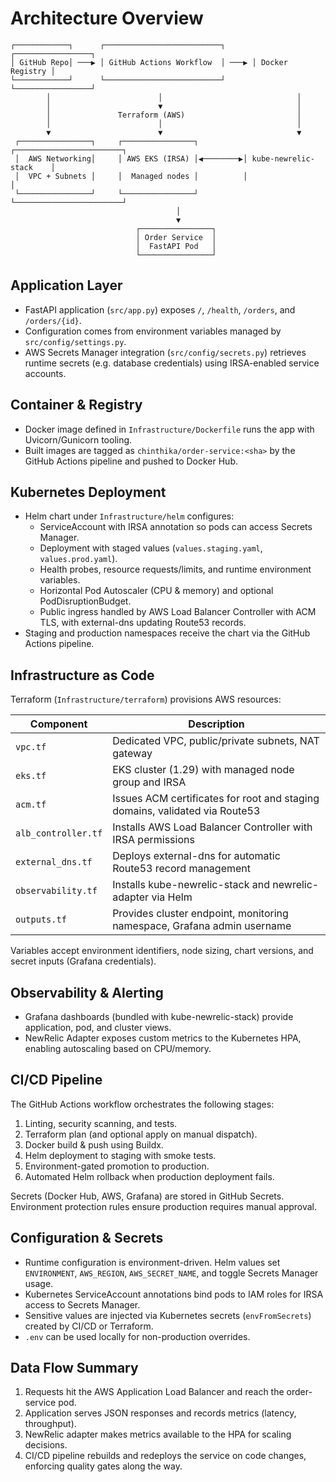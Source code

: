 # Architecture Overview

```
┌────────────┐      ┌──────────────────────────┐      ┌─────────────────┐
│ GitHub Repo│ ───▶ │ GitHub Actions Workflow  │ ───▶ │ Docker Registry │
└────────────┘      └──────────────────────────┘      └─────────────────┘
        │                        │                              │
        │                        ▼                              │
        │               Terraform (AWS)                         │
        │                        │                              │
        ▼                        ▼                              ▼
 ┌────────────────┐     ┌────────────────┐          ┌────────────────────────┐
 │  AWS Networking│     │ AWS EKS (IRSA) │◀────────▶│ kube-newrelic-stack    │
 │  VPC + Subnets │     │  Managed nodes │          │                        │
 └────────────────┘     └────────────────┘          └────────────────────────┘
                                     │
                                     ▼
                            ┌────────────────┐
                            │ Order Service  │
                            │  FastAPI Pod   │
                            └────────────────┘
```

## Application Layer

- FastAPI application (`src/app.py`) exposes `/`, `/health`, `/orders`, and `/orders/{id}`.
- Configuration comes from environment variables managed by `src/config/settings.py`.
- AWS Secrets Manager integration (`src/config/secrets.py`) retrieves runtime secrets (e.g. database credentials) using IRSA-enabled service accounts.

## Container & Registry

- Docker image defined in `Infrastructure/Dockerfile` runs the app with Uvicorn/Gunicorn tooling.
- Built images are tagged as `chinthika/order-service:<sha>` by the GitHub Actions pipeline and pushed to Docker Hub.

## Kubernetes Deployment

- Helm chart under `Infrastructure/helm` configures:
  - ServiceAccount with IRSA annotation so pods can access Secrets Manager.
  - Deployment with staged values (`values.staging.yaml`, `values.prod.yaml`).
  - Health probes, resource requests/limits, and runtime environment variables.
  - Horizontal Pod Autoscaler (CPU & memory) and optional PodDisruptionBudget.
  - Public ingress handled by AWS Load Balancer Controller with ACM TLS, with external-dns updating Route53 records.
- Staging and production namespaces receive the chart via the GitHub Actions pipeline.

## Infrastructure as Code

Terraform (`Infrastructure/terraform`) provisions AWS resources:

| Component | Description                                                                 |
|-----------|-----------------------------------------------------------------------------|
| `vpc.tf` | Dedicated VPC, public/private subnets, NAT gateway                          |
| `eks.tf` | EKS cluster (1.29) with managed node group and IRSA                         |
| `acm.tf` | Issues ACM certificates for root and staging domains, validated via Route53 |
| `alb_controller.tf` | Installs AWS Load Balancer Controller with IRSA permissions                 |
| `external_dns.tf` | Deploys external-dns for automatic Route53 record management                |
| `observability.tf` | Installs kube-newrelic-stack and newrelic-adapter via Helm                  |
| `outputs.tf` | Provides cluster endpoint, monitoring namespace, Grafana admin username     |

Variables accept environment identifiers, node sizing, chart versions, and secret inputs (Grafana credentials).

## Observability & Alerting

- Grafana dashboards (bundled with kube-newrelic-stack) provide application, pod, and cluster views.
- NewRelic Adapter exposes custom metrics to the Kubernetes HPA, enabling autoscaling based on CPU/memory.

## CI/CD Pipeline

The GitHub Actions workflow orchestrates the following stages:

1. Linting, security scanning, and tests.
2. Terraform plan (and optional apply on manual dispatch).
3. Docker build & push using Buildx.
4. Helm deployment to staging with smoke tests.
5. Environment-gated promotion to production.
6. Automated Helm rollback when production deployment fails.

Secrets (Docker Hub, AWS, Grafana) are stored in GitHub Secrets. Environment protection rules ensure production requires manual approval.

## Configuration & Secrets

- Runtime configuration is environment-driven. Helm values set `ENVIRONMENT`, `AWS_REGION`, `AWS_SECRET_NAME`, and toggle Secrets Manager usage.
- Kubernetes ServiceAccount annotations bind pods to IAM roles for IRSA access to Secrets Manager.
- Sensitive values are injected via Kubernetes secrets (`envFromSecrets`) created by CI/CD or Terraform.
- `.env` can be used locally for non-production overrides.

## Data Flow Summary

1. Requests hit the AWS Application Load Balancer and reach the order-service pod.
2. Application serves JSON responses and records metrics (latency, throughput).
3. NewRelic adapter makes metrics available to the HPA for scaling decisions.
4. CI/CD pipeline rebuilds and redeploys the service on code changes, enforcing quality gates along the way.
